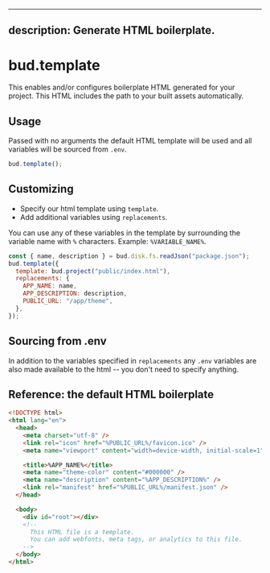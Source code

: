 ---

## description: Generate HTML boilerplate.

# bud.template

This enables and/or configures boilerplate HTML generated for your project. This HTML includes the path to your built assets automatically.

## Usage

Passed with no arguments the default HTML template will be used and all variables will be sourced from `.env`.

```js
bud.template();
```

## Customizing

- Specify our html template using `template`.
- Add additional variables using `replacements`.

You can use any of these variables in the template by surrounding the variable name with `%` characters. Example: `%VARIABLE_NAME%`.

```js
const { name, description } = bud.disk.fs.readJson("package.json");
bud.template({
  template: bud.project("public/index.html"),
  replacements: {
    APP_NAME: name,
    APP_DESCRIPTION: description,
    PUBLIC_URL: "/app/theme",
  },
});
```

## Sourcing from .env

In addition to the variables specified in `replacements` any `.env` variables are also made available to the html -- you don't need to specify anything.

## Reference: the default HTML boilerplate

```html
<!DOCTYPE html>
<html lang="en">
  <head>
    <meta charset="utf-8" />
    <link rel="icon" href="%PUBLIC_URL%/favicon.ico" />
    <meta name="viewport" content="width=device-width, initial-scale=1" />

    <title>%APP_NAME%</title>
    <meta name="theme-color" content="#000000" />
    <meta name="description" content="%APP_DESCRIPTION%" />
    <link rel="manifest" href="%PUBLIC_URL%/manifest.json" />
  </head>

  <body>
    <div id="root"></div>
    <!--
      This HTML file is a template.
      You can add webfonts, meta tags, or analytics to this file.
    -->
  </body>
</html>
```
